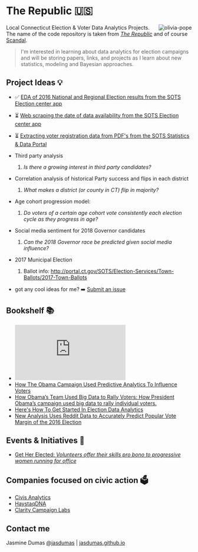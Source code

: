 # The Republic 🇺🇸
<img src="https://media.giphy.com/media/l0HlATpsNOlkDq6LC/giphy.gif" alt="olivia-pope" align="right">

Local Connecticut Election &amp; Voter Data Analytics Projects. The name of the code repository is taken from [_The Republic_](https://en.wikipedia.org/wiki/Republic_(Plato)) and of course [Scandal](http://abc.go.com/shows/scandal).

> I'm interested in learning about data analytics for election campaigns and will be storing papers, links, and projects as I learn about new statistics, modeling and Bayesian approaches. 

## Project Ideas 💡

- ✅ [EDA of 2016 National and Regional Election results from the SOTS Election center app ](https://jasdumas.github.io/the-republic/exploratory_data_analysis_sots_election_app.html)

- ⏳ [Web scraping the date of data availability from the SOTS Election center app](https://jasdumas.github.io/the-republic/data-availability.html)
     
- ⏳ [Extracting voter registration data from PDF's from the SOTS Statistics & Data Portal](https://jasdumas.github.io/the-republic/sots_pdf_parsing_voter_registration.html)

- Third party analysis
     1. _Is there a growing interest in third party candidates?_

- Correlation analysis of historical Party success and flips in each district
     1. _What makes a district (or county in CT) flip in majority?_

- Age cohort progression model: 
     1. _Do voters of a certain age cohort vote consistently each election cycle as they progress in age?_

- Social media sentiment for 2018 Governor candidates
     1. _Can the 2018 Governor race be predicted given social media influence?_
     
- 2017 Municipal Election
     1. Ballot info: http://portal.ct.gov/SOTS/Election-Services/Town-Ballots/2017-Town-Ballots

- got any cool ideas for me? :arrow_right: [Submit an issue](https://github.com/jasdumas/the-republic/issues/new)

## Bookshelf 📚

- ![A Bayesian Prediction Model for the U.S. Presidential Election](http://electionanalytics.cs.illinois.edu/site/file/Rigdon2009.pdf)
- [How The Obama Campaign Used Predictive Analytics To Influence Voters](https://go.forrester.com/blogs/13-06-27-how_the_obama_campaign_used_predictive_analytics_to_influence_voters/)
- [How Obama’s Team Used Big Data to Rally Voters: How President Obama’s campaign used big data to rally individual voters.](https://www.technologyreview.com/s/509026/how-obamas-team-used-big-data-to-rally-voters/)
- [Here's How To Get Started In Election Data Analytics](https://www.forbes.com/sites/metabrown/2016/11/29/free-voter-data-helps-campaigns-gain-data-edge/#51b496f724eb)
- [New Analysis Uses Reddit Data to Accurately Predict Popular Vote Margin of the 2016 Election](https://melting.glass/new-analysis-uses-reddit-data-to-accurately-predict-popular-vote-margin-in-the-2016-election-14-3a9cb2f4cb5c)

## Events & Initiatives 🎫

- [Get Her Elected: _Volunteers offer their skills pro bono to progressive women running for office_](https://www.getherelected.com/)

## Companies focused on civic action 🗳️

- [Civis Analytics](https://www.civisanalytics.com/)
- [HaystaqDNA](https://haystaqdna.com/)
- [Clarity Campaign Labs](http://www.claritycampaigns.com/)

## Contact me

Jasmine Dumas [@jasdumas](https://twitter.com/jasdumas) | [jasdumas.github.io](http://jasdumas.github.io/)



